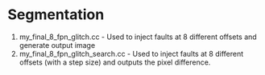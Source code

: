 # Segmentation
1. my_final_8_fpn_glitch.cc - Used to inject faults at 8 different offsets and generate output image
2. my_final_8_fpn_glitch_search.cc - Used to inject faults at 8 different offsets (with a step size) and outputs the pixel difference.
